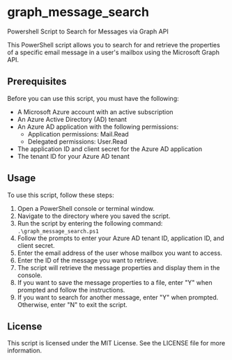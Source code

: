 # graph_message_search
Powershell Script to Search for Messages via Graph API

This PowerShell script allows you to search for and retrieve the properties of a specific email message in a user's mailbox using the Microsoft Graph API.

## Prerequisites

Before you can use this script, you must have the following:

- A Microsoft Azure account with an active subscription
- An Azure Active Directory (AD) tenant
- An Azure AD application with the following permissions:
  - Application permissions: Mail.Read
  - Delegated permissions: User.Read
- The application ID and client secret for the Azure AD application
- The tenant ID for your Azure AD tenant

## Usage

To use this script, follow these steps:

1. Open a PowerShell console or terminal window.
2. Navigate to the directory where you saved the script.
3. Run the script by entering the following command: `.\graph_message_search.ps1`
4. Follow the prompts to enter your Azure AD tenant ID, application ID, and client secret.
5. Enter the email address of the user whose mailbox you want to access.
6. Enter the ID of the message you want to retrieve.
7. The script will retrieve the message properties and display them in the console.
8. If you want to save the message properties to a file, enter "Y" when prompted and follow the instructions.
9. If you want to search for another message, enter "Y" when prompted. Otherwise, enter "N" to exit the script.

## License

This script is licensed under the MIT License. See the LICENSE file for more information.
